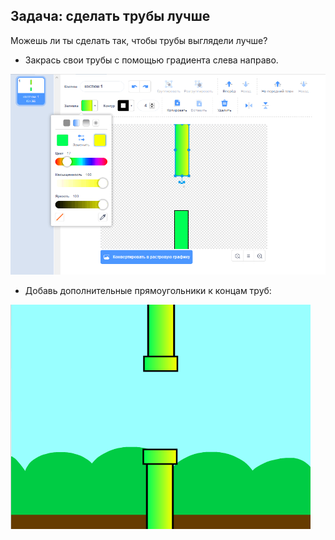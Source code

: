 ## Задача: сделать трубы лучше

Можешь ли ты сделать так, чтобы трубы выглядели лучше?

+ Закрась свои трубы с помощью градиента слева направо.

![скриншот](images/flappy-pipes-filled.png)

+ Добавь дополнительные прямоугольники к концам труб:

![скриншот](images/flappy-pipes-ends.png)